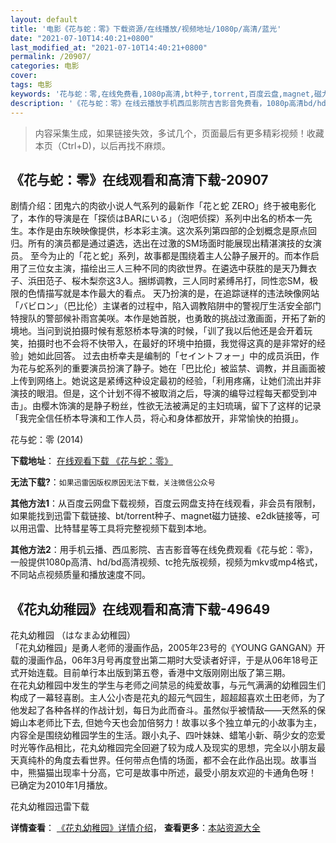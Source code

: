 ```yaml
---
layout: default
title: '电影《花与蛇：零》下载资源/在线播放/视频地址/1080p/高清/蓝光'
date: "2021-07-10T14:40:21+0800"
last_modified_at: "2021-07-10T14:40:21+0800"
permalink: /20907/
categories: 电影
cover:
tags: 电影
keywords: '花与蛇：零,在线免费看,1080p高清,bt种子,torrent,百度云盘,magnet,磁力链,迅雷下载资源'
description: '《花与蛇：零》在线云播放手机西瓜影院吉吉影音免费看，1080p高清bd/hd未删减完整版和tc抢先枪版，mkv/mp4格式，附带bt/torrent种子、magnet/磁力链、百度云盘、网盘资源迅雷下载链接'
---
```


>内容采集生成，如果链接失效，多试几个，页面最后有更多精彩视频！收藏本页（Ctrl+D)，以后再找不麻烦。


## 《花与蛇：零》在线观看和高清下载-20907

剧情介绍：团鬼六的肉欲小说人气系列的最新作「花と蛇 ZERO」终于被电影化了，本作的导演是在「探侦はBARにいる」（泡吧侦探）系列中出名的桥本一先生。本作是由东映映像提供，杉本彩主演。这次系列第四部的企划概念是原点回归。所有的演员都是通过遴选，选出在过激的SM场面时能展现出精湛演技的女演员。 至今为止的「花と蛇」系列，故事都是围绕着主人公静子展开的。而本作启用了三位女主演，描绘出三人三种不同的肉欲世界。在遴选中获胜的是天乃舞衣子、浜田范子、桜木梨奈这3人。捆绑调教，三人同时紧缚吊打，同性恋SM，极限的色情描写就是本作最大的看点。 天乃扮演的是，在追踪谜样的违法映像网站「バビロン」（巴比伦）主谋者的过程中，陷入调教陷阱中的警视厅生活安全部门特搜队的警部候补雨宫美咲。本作是她首脱，也勇敢的挑战过激画面，开拓了新的境地。当问到说拍摄时候有惹怒桥本导演的时候，「训了我以后他还是会开着玩笑，拍摄时也不会将不快带入，在最好的环境中拍摄，我觉得这真的是非常好的经验」她如此回答。 过去由桥幸夫是编制的「セイントフォー」中的成员浜田，作为花与蛇系列的重要演员扮演了静子。她在「巴比伦」被监禁、调教，并且画面被上传到网络上。她说这是紧缚这种设定最初的经验，「利用疼痛，让她们流出并非演技的眼泪。但是，这个计划不得不被取消之后，导演的编导过程每天都受到冲击」。由樱木饰演的是静子粉丝，性欲无法被满足的主妇琉璃，留下了这样的记录「我完全信任桥本导演和工作人员，将心和身体都放开，非常愉快的拍摄」。


花与蛇：零 (2014)

**下载地址**： [在线观看下载 《花与蛇：零》](https://www.btbtdy.me/btdy/dy1570.html) 


**无法下载?**：`如果迅雷因版权原因无法下载，关注微信公众号 `

**其他方法1**：从百度云网盘下载视频，百度云网盘支持在线观看，非会员有限制，如果能找到迅雷下载链接、bt/torrent种子、magnet磁力链接、e2dk链接等，可以用迅雷、比特彗星等工具将完整视频下载到本地。

**其他方法2**：用手机云播、西瓜影院、吉吉影音等在线免费观看《花与蛇：零》，一般提供1080p高清、hd/bd高清视频、tc抢先版视频，视频为mkv或mp4格式，不同站点视频质量和播放速度不同。


## 《花丸幼稚园》在线观看和高清下载-49649

花丸幼稚园 （はなまゐ幼稚园）<br />「花丸幼稚园」是勇人老师的漫画作品，2005年23号的《YOUNG GANGAN》开载的漫画作品，06年3月号再度登出第二期时大受读者好评，于是从06年18号正式开始连载。目前单行本出版到第五卷，香港中文版刚刚出版了第三期。<br />在花丸幼稚园中发生的学生与老师之间禁忌的纯爱故事，与元气满满的幼稚园生们构成了一幕轻喜剧。主人公小杏是花丸的超元气园生，超超超喜欢土田老师，为了他发起了各种各样的作战计划，每日为此而奋斗。虽然似乎被情敌——天然系的保姆山本老师比下去, 但她今天也会加倍努力！故事以多个独立单元的小故事为主，内容全是围绕幼稚园学生的生活。跟小丸子、四叶妹妹、蜡笔小新、萌少女的恋爱时光等作品相比，花丸幼稚园完全回避了较为成人及现实的思想，完全以小朋友最天真纯朴的角度去看世界。任何带点色情的场面，都不会在此作品出现。故事当中，熊猫猫出现率十分高，它可是故事中所述，最受小朋友欢迎的卡通角色呀！<br />已确定为2010年1月播放。


花丸幼稚园迅雷下载

**详情查看**： [《花丸幼稚园》详情介绍](/movie/49649/)， **查看更多**：[本站资源大全](/movie/t/all/)

